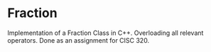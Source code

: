 # Fraction
Implementation of a Fraction Class in C++. Overloading all relevant operators. Done as an assignment for CISC 320.
